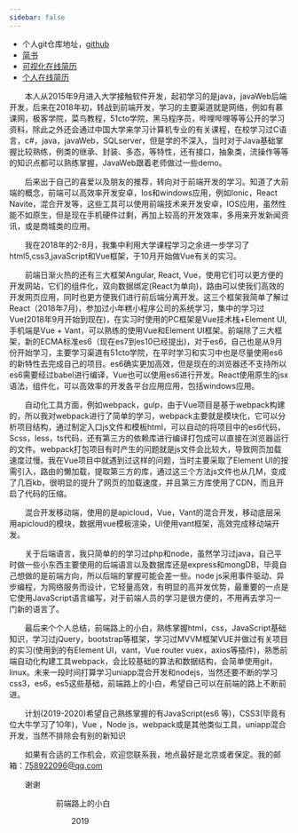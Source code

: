 ```yaml
---
sidebar: false
---
```


* 个人git仓库地址，[github](https://github.com/ynzy)
* [简书](https://www.jianshu.com/u/a119a26f3e98)
* [可视化在线简历](https://yunyifei.github.io/#/)
* [个人在线简历](../CurriculumVitae/)

&ensp;&ensp;&ensp;&ensp;本人从2015年9月进入大学接触软件开发，起初学习的是java，javaWeb后端开发，后来在2018年初，转战到前端开发，学习的主要渠道就是网络，例如有慕课网，极客学院，菜鸟教程，51cto学院，黑马程序员，哔哩哔哩等等公开的学习资料，除此之外还会通过中国大学来学习计算机专业的有关课程，在校学习过C语言，c#，java，javaWeb，SQLserver，但是学的不深入，当时对于Java基础掌握比较熟练，例类的继承、封装、多态，等特性，还有接口，抽象类，流操作等等的知识点都可以熟练掌握，JavaWeb跟着老师做过一些demo。

&ensp;&ensp;&ensp;&ensp;后来出于自己的喜爱以及朋友的推荐，转向对于前端开发的学习。知道了大前端的概念，前端可以高效率开发安卓，Ios和windows应用，例如Ionic，React Navite，混合开发等，这些工具可以使用前端技术来开发安卓，IOS应用，虽然性能不如原生，但是现在手机硬件过剩，再加上较高的开发效率，多用来开发新闻资讯，或是商城类的应用。

&ensp;&ensp;&ensp;&ensp;我在2018年的2-8月，我集中利用大学课程学习之余进一步学习了html5,css3,javaScript和Vue框架，于10月开始做Vue有关的实习。

&ensp;&ensp;&ensp;&ensp;前端日渐火热的还有三大框架Angular, React, Vue，使用它们可以更方便的开发网站，它们的组件化，双向数据绑定(React为单向)，路由可以使我们高效的开发网页应用，同时也更方便我们进行前后端分离开发。这三个框架我简单了解过React（2018年7月)，参加过小年糕小程序公司的系统学习，集中的学习过Vue(2018年9月开始到现在)，在实习时使用的PC框架是Vue技术栈+Element UI,手机端是Vue + Vant，可以熟练的使用Vue和Element UI框架。前端除了三大框架，新的ECMA标准es6（现在es7到es10已经提出)，对于es6，自己也是从9月份开始学习，主要学习渠道有51cto学院，在平时学习和实习中也是尽量使用es6的新特性去完成自己的项目。es6确实更加高效，但是现在的浏览器还不支持所以es6需要经过babel进行编译，Vue也可以使用es6进行开发。React使用原生的jsx语法，组件化，可以高效率的开发各平台应用应用，包括windows应用。

&ensp;&ensp;&ensp;&ensp;自动化工具方面，例如webpack，gulp，由于Vue项目是基于webpack构建的，所以我对webpack进行了简单的学习，webpack主要就是模块化，它可以分析项目结构，通过制定入口js文件和模板html，可以自动的将项目中的es6代码，Scss，less，ts代码，还有第三方的依赖库进行编译打包成可以直接在浏览器运行的文件。webpack打包项目有时产生的问题就是js文件会比较大，导致网页加载速度过慢。我在Vue项目中就遇到过这样的问题，当时主要采取了Element UI的按需引入，路由的懒加载，提取第三方的库，通过这三个方法js文件也从几M，变成了几百kb，很明显的提升了网页的加载速度，并且第三方库使用了CDN，而且开启了代码的压缩。

&ensp;&ensp;&ensp;&ensp;混合开发移动端，使用的是apicloud，Vue，Vant的混合开发，移动底层采用apicloud的模块，数据用vue模板渲染，UI使用vant框架，高效完成移动端开发。

&ensp;&ensp;&ensp;&ensp;关于后端语言，我只简单的的学习过php和node，虽然学习过java，自己平时做一些小东西主要使用的后端语言以及数据库还是express和mongDB，毕竟自己想做的是前端方向，所以后端的掌握可能会差一些。node js采用事件驱动、异步编程，为网络服务而设计，它轻量高效，有明显的高并发优势，最重要的一点是它使用JavaScript语言编写，对于前端人员的学习是很方便的，不用再去学习一门新的语言了。

&ensp;&ensp;&ensp;&ensp;最后来个个人总结，前端路上的小白，熟练掌握html，css，JavaScript基础知识，学习过jQuery，bootstrap等框架，学习过MVVM框架VUE并做过有关项目的实习(使用到的有Element UI，vant，Vue router vuex，axios等插件)，熟悉前端自动化构建工具webpack，会比较基础的算法和数据结构，会简单使用git，linux。未来一段时间打算学习uniapp混合开发和nodejs，当然还要不断的学习css3，es6，es5这些基础，前端路上的小白，希望自己可以在前端的路上不断前进。

&ensp;&ensp;&ensp;&ensp;计划(2019-2020)希望自己熟练掌握的有JavaScript(es6 等)，CSS3(毕竟有位大牛学习了10年)，Vue ，Node js，webpack或是其他类似工具，uniapp混合开发，当然不排除会有别的新知识

&ensp;&ensp;&ensp;&ensp;如果有合适的工作机会，欢迎您联系我，地点最好是北京或者保定。我的邮箱：758922096@qq.com

&ensp;&ensp;&ensp;&ensp;谢谢

&ensp;&ensp;&ensp;&ensp;&ensp;&ensp;&ensp;&ensp;&ensp;&ensp;&ensp;&ensp;前端路上的小白

&ensp;&ensp;&ensp;&ensp;&ensp;&ensp;&ensp;&ensp;&ensp;&ensp;&ensp;&ensp;&ensp;&ensp;&ensp;&ensp;2019
